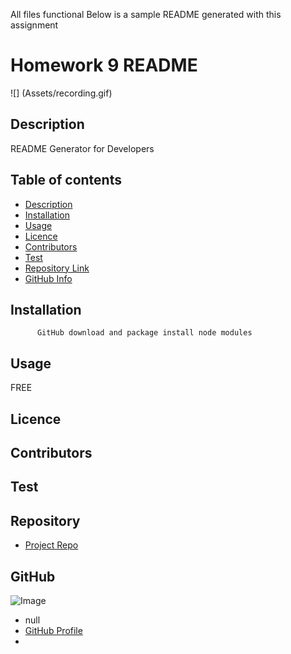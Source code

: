All files functional
Below is a sample README generated with this assignment





  # **Homework 9 README**
  
  ![] (Assets/recording.gif)
  
  ## Description 
  README Generator for Developers
  ## Table of contents
  - [Description](#Description)
  - [Installation](#Installation)
  - [Usage](#Usage)
  - [Licence](#Licence)
  - [Contributors](#Contributors)
  - [Test](#Test)
  - [Repository Link](#Repository)
  - [GitHub Info](#GitHub) 
  ## Installation
          GitHub download and package install node modules 
  ## Usage
  FREE
  ## Licence
  
  ## Contributors
  
  ## Test
  
  ## Repository
  - [Project Repo](https://github.com/nihalwill/README_Generator)
  ## GitHub
  ![Image](https://avatars2.githubusercontent.com/u/66322270?v=4)
  - null
  - [GitHub Profile](https://github.com/nihalwill)
  - <null>
  
